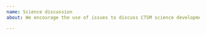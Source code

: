```yaml
---
name: Science discussion
about: We encourage the use of issues to discuss CTSM science developments

---
```



